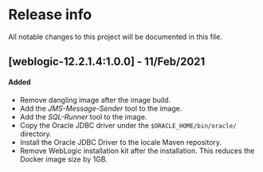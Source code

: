 # Release info

All notable changes to this project will be documented in this file.

## [weblogic-12.2.1.4:1.0.0] - 11/Feb/2021
#### Added
* Remove dangling image after the image build.
* Add the _JMS-Message-Sender_ tool to the image.
* Add the _SQL-Runner_ tool to the image.
* Copy the Oracle JDBC driver under the `$ORACLE_HOME/bin/oracle/` directory.
* Install the Oracle JDBC Driver to the locale Maven repository.
* Remove WebLogic installation kit after the installation. This reduces the Docker image size by 1GB.

